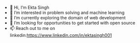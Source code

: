 - 👋 Hi, I’m Ekta Singh
- 👀 I’m interested in problem solving and machine learning
- 🌱 I’m currently exploring the domain of web development
- 💞️ I’m looking for opportunities to get started with open source
- 📫 Reach out to me on linkedin:https://www.linkedin.com/in/ektasingh001

<!---
ektasingh001/ektasingh001 is a ✨ special ✨ repository because its `README.md` (this file) appears on your GitHub profile.
You can click the Preview link to take a look at your changes.
--->
